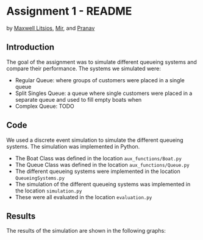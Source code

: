 # Assignment 1 - README
by [Maxwell Litsios](mailto:m.l.h.litsios@student.tue.nl), [Mir](mailto:), and [Pranav](mailto:)

## Introduction
The goal of the assignment was to simulate different queueing systems and compare their performance. The systems we simulated were:

- Regular Queue: where groups of customers were placed in a single queue
- Split Singles Queue: a queue where single customers were placed in a separate queue and used to fill empty boats when 
- Complex Queue: TODO

## Code
We used a discrete event simulation to simulate the different queueing systems. The simulation was implemented in Python.
- The Boat Class was defined in the location ```aux_functions/Boat.py```
- The Queue Class was defined in the location ```aux_functions/Queue.py```
- The different queueing systems were implemented in the location ```QueueingSystems.py```
- The simulation of the different queueing systems was implemented in the location ```simulation.py```
- These were all evaluated in the location ```evaluation.py```

## Results
The results of the simulation are shown in the following graphs:
